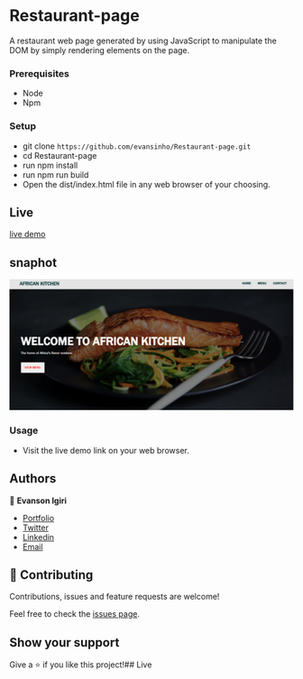 # Restaurant-page
A restaurant web page generated by using JavaScript to manipulate the DOM by simply rendering elements on the page.

### Prerequisites

- Node
- Npm

### Setup

- git clone `https://github.com/evansinho/Restaurant-page.git`
- cd Restaurant-page
- run npm install
- run npm run build
- Open the dist/index.html file in any web browser of your choosing.

## Live 

[live demo](https://raw.githack.com/evansinho/Restaurant-page/restaurant/dist/index.html)

## snaphot

![Create Book](snapshot.PNG)

### Usage

- Visit the live demo link on your web browser.

## Authors

👤 **Evanson Igiri**

- [Portfolio](https://evansinho.github.io/Evanson-igiri/)
- [Twitter](https://twitter.com/iamsinho1304)
- [Linkedin](LinkedIn.com/in/evanson-igiri)
- [Email](mailto:igiri.evanson@gmail.com)

## 🤝 Contributing

Contributions, issues and feature requests are welcome!

Feel free to check the [issues page](https://github.com/evansinho/Restaurant-page/issues).

## Show your support

Give a ⭐️ if you like this project!## Live 
